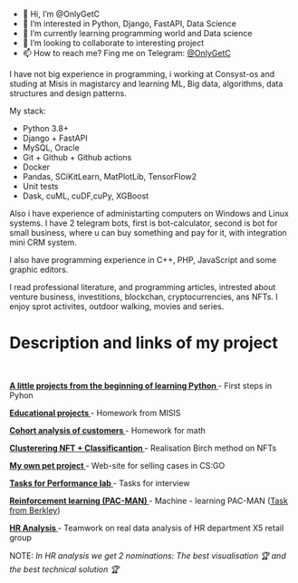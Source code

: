 - 👋 Hi, I’m @OnlyGetC
- 👀 I’m interested in Python, Django, FastAPI, Data Science
- 🌱 I’m currently learning programming world and Data science
- 💞️ I’m looking to collaborate to interesting project
- 📫 How to reach me? Fing me on Telegram: <a href= "https://t.me/OnlyGetC"> @OnlyGetC </a></b>

I have not big experience in programming, i working at Consyst-os and studing at Misis in magistarcy and learning ML, Big data, algorithms, data structures and design patterns.

My stack:
<ul>
<li>Python 3.8+</li>
<li>Django + FastAPI</li>
<li>MySQL, Oracle</li>
<li>Git + Github + Github actions</li>
<li>Docker</li>
<li>Pandas, SCiKitLearn, MatPlotLib, TensorFlow2</li>
<li>Unit tests</li>
<li>Dask, cuML, cuDF,cuPy, XGBoost</li>
</ul>

Also i have experience of administarting computers on Windows and Linux systems. I have 2 telegram bots, first is bot-calculator, second is bot for small business, where u can buy something and pay for it, with integration mini CRM system.

I also have programming experience in C++, PHP, JavaScript and some graphic editors.

I read professional literature, and programming articles, intrested about venture business, investitions, blockchan, cryptocurrencies, ans NFTs. I enjoy sprot activites, outdoor walking, movies and series. 


# Description and links of my project
<br>

<b><a href= "https://github.com/OnlyGetC/projects"> A little projects from the beginning of learning Python </a></b> - First steps in Pyhon <br>

<b><a href= "https://github.com/OnlyGetC/tasks"> Educational projects </a></b> - Homework from MISIS <br>

<b><a href= "https://github.com/OnlyGetC/Cohort_analysis"> Cohort analysis of customers </a></b> - Homework for math <br>

<b><a href= "https://github.com/OnlyGetC/NFT"> Clusterering NFT + Classificantion </a></b> - Realisation Birch method on NFTs <br>

<b><a href= "https://github.com/OnlyGetC/scrapping_service"> My own pet project </a></b> - Web-site for selling cases in CS:GO <br>

<b><a href= "https://github.com/OnlyGetC/Test_task"> Tasks for Performance lab </a></b> - Tasks for interview <br>

<b><a href= "https://github.com/OnlyGetC/Reinforcement_learning_Berkley_project3"> Reinforcement learning (PAC-MAN) </a></b> - Machine - learning PAC-MAN (<a href= "http://ai.berkeley.edu/reinforcement.html">Task from Berkley</a>)<br>

<b><a href= "https://github.com/HR-Research-Team/HrAnalize"> HR Analysis </a></b> - Teamwork on real data analysis of HR department X5 retail group <br>

NOTE: <i> In HR analysis we get 2 nominations: The best visualisation 🏆 and the best technical solution 🏆</i>


<!---
OnlyGetC/OnlyGetC is a ✨ special ✨ repository because its `README.md` (this file) appears on your GitHub profile.
You can click the Preview link to take a look at your changes.
--->
